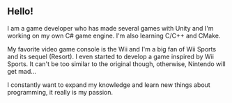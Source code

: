 ## Hello!

I am a game developer who has made several games with Unity and I'm working on my own C# game engine. I'm also learning C/C++ and CMake.

My favorite video game console is the Wii and I'm a big fan of Wii Sports and its sequel (Resort). I even started to develop a game inspired by Wii Sports. It can't be too similar to the original though, otherwise, Nintendo will get mad...

I constantly want to expand my knowledge and learn new things about programming, it really is my passion.
